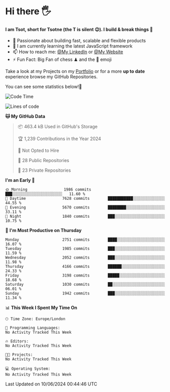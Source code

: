 # Hi there :raised_hand_with_fingers_splayed:
#### I am Tsot, short for Tsotne (the T is silent :wink:). I build & break things :space_invader:
- :telescope: Passionate about building fast, scalable and flexible products
- :seedling: I am currently learning the latest JavaScript framework 
- :mailbox: How to reach me: [@My LinkedIn](https://www.linkedin.com/in/tsotne-gvadzabia/) or [@My Website](https://tsotne.co.uk/contact)
- :zap: Fun Fact: Big Fan of chess ♟ and the 👾 emoji

Take a look at my Projects on my [Portfolio](https://tsotne.co.uk/) or for a more **up to date** experience browse my GitHub Repositories.

You can see some statistics below!:space_invader:
<!--START_SECTION:waka-->
![Code Time](http://img.shields.io/badge/Code%20Time-761%20hrs%202%20mins-blue)

![Lines of code](https://img.shields.io/badge/From%20Hello%20World%20I%27ve%20Written-6.1%20million%20lines%20of%20code-blue)

**🐱 My GitHub Data** 

> 📦 463.4 kB Used in GitHub's Storage 
 > 
> 🏆 1,239 Contributions in the Year 2024
 > 
> 🚫 Not Opted to Hire
 > 
> 📜 28 Public Repositories 
 > 
> 🔑 23 Private Repositories 
 > 
**I'm an Early 🐤** 

```text
🌞 Morning                1986 commits        ███░░░░░░░░░░░░░░░░░░░░░░   11.60 % 
🌆 Daytime                7628 commits        ███████████░░░░░░░░░░░░░░   44.55 % 
🌃 Evening                5670 commits        ████████░░░░░░░░░░░░░░░░░   33.11 % 
🌙 Night                  1840 commits        ███░░░░░░░░░░░░░░░░░░░░░░   10.75 % 
```
📅 **I'm Most Productive on Thursday** 

```text
Monday                   2751 commits        ████░░░░░░░░░░░░░░░░░░░░░   16.07 % 
Tuesday                  1985 commits        ███░░░░░░░░░░░░░░░░░░░░░░   11.59 % 
Wednesday                2052 commits        ███░░░░░░░░░░░░░░░░░░░░░░   11.98 % 
Thursday                 4166 commits        ██████░░░░░░░░░░░░░░░░░░░   24.33 % 
Friday                   3198 commits        █████░░░░░░░░░░░░░░░░░░░░   18.68 % 
Saturday                 1030 commits        ██░░░░░░░░░░░░░░░░░░░░░░░   06.01 % 
Sunday                   1942 commits        ███░░░░░░░░░░░░░░░░░░░░░░   11.34 % 
```


📊 **This Week I Spent My Time On** 

```text
🕑︎ Time Zone: Europe/London

💬 Programming Languages: 
No Activity Tracked This Week

🔥 Editors: 
No Activity Tracked This Week

🐱‍💻 Projects: 
No Activity Tracked This Week

💻 Operating System: 
No Activity Tracked This Week
```


 Last Updated on 10/06/2024 00:44:46 UTC
<!--END_SECTION:waka-->
